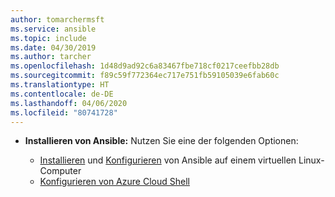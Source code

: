 ```yaml
---
author: tomarchermsft
ms.service: ansible
ms.topic: include
ms.date: 04/30/2019
ms.author: tarcher
ms.openlocfilehash: 1d48d9ad92c6a83467fbe718cf0217ceefbb28db
ms.sourcegitcommit: f89c59f772364ec717e751fb59105039e6fab60c
ms.translationtype: HT
ms.contentlocale: de-DE
ms.lasthandoff: 04/06/2020
ms.locfileid: "80741728"
---
```

- **Installieren von Ansible:** Nutzen Sie eine der folgenden Optionen:

    - [Installieren](/azure/ansible/ansible-install-configure#install-ansible-on-an-azure-linux-virtual-machine) und [Konfigurieren](/azure/ansible/ansible-install-configure#create-azure-credentials) von Ansible auf einem virtuellen Linux-Computer 
    - [Konfigurieren von Azure Cloud Shell](/azure/cloud-shell/quickstart)